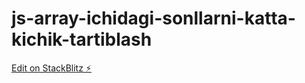 # js-array-ichidagi-sonllarni-katta-kichik-tartiblash

[Edit on StackBlitz ⚡️](https://stackblitz.com/edit/js-array-ichidagi-sonllarni-katta-kichik-tartiblash)
